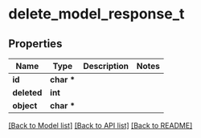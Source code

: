 # delete_model_response_t

## Properties
Name | Type | Description | Notes
------------ | ------------- | ------------- | -------------
**id** | **char \*** |  | 
**deleted** | **int** |  | 
**object** | **char \*** |  | 

[[Back to Model list]](../README.md#documentation-for-models) [[Back to API list]](../README.md#documentation-for-api-endpoints) [[Back to README]](../README.md)


